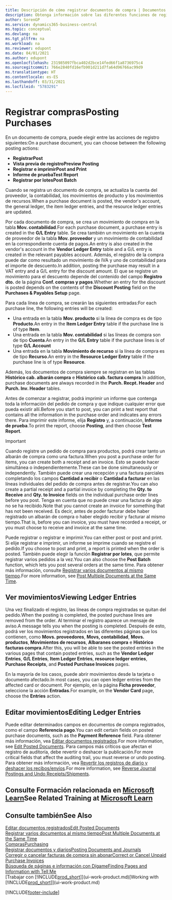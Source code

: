 ```yaml
---
title: Descripción de cómo registrar documentos de compra | Documentos de Microsoft
description: Obtenga información sobre las diferentes funciones de registro para registrar documentos de compra y cómo puede actualizar los documentos registrados.
author: SorenGP
ms.service: dynamics365-business-central
ms.topic: conceptual
ms.devlang: na
ms.tgt_pltfrm: na
ms.workload: na
ms.reviewer: edupont
ms.date: 04/01/2021
ms.author: edupont
ms.openlocfilehash: 231985097fbca402d2bce14fed66f1a8736975c4
ms.sourcegitcommit: 766e2840fd16efb901d211d7fa64d96766ac99d9
ms.translationtype: HT
ms.contentlocale: es-ES
ms.lasthandoff: 03/31/2021
ms.locfileid: "5783291"
---
```

# <a name="posting-purchases"></a><span data-ttu-id="65311-103">Registrar compras</span><span class="sxs-lookup"><span data-stu-id="65311-103">Posting Purchases</span></span>
<span data-ttu-id="65311-104">En un documento de compra, puede elegir entre las acciones de registro siguientes:</span><span class="sxs-lookup"><span data-stu-id="65311-104">On a purchase document, you can choose between the following posting actions:</span></span>

* <span data-ttu-id="65311-105">**Registrar**</span><span class="sxs-lookup"><span data-stu-id="65311-105">**Post**</span></span>
* <span data-ttu-id="65311-106">**Vista previa de registro**</span><span class="sxs-lookup"><span data-stu-id="65311-106">**Preview Posting**</span></span>
* <span data-ttu-id="65311-107">**Registrar e imprimir**</span><span class="sxs-lookup"><span data-stu-id="65311-107">**Post and Print**</span></span>
* <span data-ttu-id="65311-108">**Informe de prueba**</span><span class="sxs-lookup"><span data-stu-id="65311-108">**Test Report**</span></span>
* <span data-ttu-id="65311-109">**Registrar por lotes**</span><span class="sxs-lookup"><span data-stu-id="65311-109">**Post Batch**</span></span>

<span data-ttu-id="65311-110">Cuando se registra un documento de compra, se actualiza la cuenta del proveedor, la contabilidad, los movimientos de producto y los movimientos de recursos.</span><span class="sxs-lookup"><span data-stu-id="65311-110">When a purchase document is posted, the vendor's account, the general ledger, the item ledger entries, and the resource ledger entries  are updated.</span></span>

<span data-ttu-id="65311-111">Por cada documento de compra, se crea un movimiento de compra en la tabla **Mov. contabilidad**.</span><span class="sxs-lookup"><span data-stu-id="65311-111">For each purchase document, a purchase entry is created in the **G/L Entry** table.</span></span> <span data-ttu-id="65311-112">Se crea también un movimiento en la cuenta de proveedor de la tabla **Mov. proveedor** y un movimiento de contabilidad en la correspondiente cuenta de pagos.</span><span class="sxs-lookup"><span data-stu-id="65311-112">An entry is also created in the vendor's account in the **Vendor Ledger Entry** table and a G/L entry is created in the relevant payables account.</span></span> <span data-ttu-id="65311-113">Además, el registro de la compra puede dar como resultado un movimiento de IVA y uno de contabilidad para el importe de descuento.</span><span class="sxs-lookup"><span data-stu-id="65311-113">In addition, posting the purchase may result in a VAT entry and a G/L entry for the discount amount.</span></span> <span data-ttu-id="65311-114">El que se registre un movimiento para el descuento depende del contenido del campo **Registro dto.** de la página **Conf. compras y pagos**.</span><span class="sxs-lookup"><span data-stu-id="65311-114">Whether an entry for the discount is posted depends on the contents of the **Discount Posting** field on the **Purchases & Payables Setup** page.</span></span>

<span data-ttu-id="65311-115">Para cada línea de compra, se crearán las siguientes entradas:</span><span class="sxs-lookup"><span data-stu-id="65311-115">For each purchase line, the following entries will be created:</span></span>
- <span data-ttu-id="65311-116">Una entrada en la tabla **Mov. producto** si la línea de compra es de tipo **Producto**.</span><span class="sxs-lookup"><span data-stu-id="65311-116">An entry in the **Item Ledger Entry** table if the purchase line is of type **Item**.</span></span>
- <span data-ttu-id="65311-117">Una entrada en la tabla **Mov. contabilidad** si las líneas de compra son de tipo **Cuenta**.</span><span class="sxs-lookup"><span data-stu-id="65311-117">An entry in the **G/L Entry** table if the purchase lines is of type **G/L Account**</span></span>
- <span data-ttu-id="65311-118">Una entrada en la tabla **Movimiento de recurso** si la línea de compra es de tipo **Recurso**.</span><span class="sxs-lookup"><span data-stu-id="65311-118">An entry in the **Resource Ledger Entry** table if the purchase line is of type **Resource**.</span></span>

<span data-ttu-id="65311-119">Además, los documentos de compra siempre se registran en las tablas **Histórico cab. albarán compra** e **Histórico cab. factura compra**.</span><span class="sxs-lookup"><span data-stu-id="65311-119">In addition, purchase documents are always recorded in the **Purch. Recpt. Header** and **Purch. Inv. Header** tables.</span></span>

<span data-ttu-id="65311-120">Antes de comenzar a registrar, podrá imprimir un informe que contenga toda la información del pedido de compra y que indique cualquier error que pueda existir allí.</span><span class="sxs-lookup"><span data-stu-id="65311-120">Before you start to post, you can print a test report that contains all the information in the purchase order and indicates any errors there.</span></span> <span data-ttu-id="65311-121">Para imprimir este informe, elija **Registro** y, a continuación, **Informe de prueba**.</span><span class="sxs-lookup"><span data-stu-id="65311-121">To print the report, choose **Posting**, and then choose **Test Report**.</span></span>

> [!IMPORTANT]  
>   <span data-ttu-id="65311-122">Cuando registre un pedido de compra para productos, podrá crear tanto un albarán de compra como una factura.</span><span class="sxs-lookup"><span data-stu-id="65311-122">When you post a purchase order for items, you can create both a receipt and an invoice.</span></span> <span data-ttu-id="65311-123">Esto se puede hacer simultánea o independientemente.</span><span class="sxs-lookup"><span data-stu-id="65311-123">These can be done simultaneously or independently.</span></span> <span data-ttu-id="65311-124">También puede crear una recepción y una factura parciales completando los campos **Cantidad a recibir** o **Cantidad a facturar** en las líneas individuales del pedido de compra antes de registrar.</span><span class="sxs-lookup"><span data-stu-id="65311-124">You can also create a partial receipt and a partial invoice by completing the **Qty. to Receive** and **Qty. to Invoice** fields on the individual purchase order lines before you post.</span></span> <span data-ttu-id="65311-125">Tenga en cuenta que no puede crear una factura de algo no se ha recibido.</span><span class="sxs-lookup"><span data-stu-id="65311-125">Note that you cannot create an invoice for something that has not been received.</span></span> <span data-ttu-id="65311-126">Es decir, antes de poder facturar debe haber registrado un albarán de compra o haber elegido recibir y facturar al mismo tiempo.</span><span class="sxs-lookup"><span data-stu-id="65311-126">That is, before you can invoice, you must have recorded a receipt, or you must choose to receive and invoice at the same time.</span></span>

<span data-ttu-id="65311-127">Puede registrar o registrar e imprimir.</span><span class="sxs-lookup"><span data-stu-id="65311-127">You can either post or post and print.</span></span> <span data-ttu-id="65311-128">Si elije registrar e imprimir, un informe se imprime cuando se registre el pedido.</span><span class="sxs-lookup"><span data-stu-id="65311-128">If you choose to post and print, a report is printed when the order is posted.</span></span> <span data-ttu-id="65311-129">También puede elegir la función **Registrar por lotes**, que permite registrar varios pedidos a la vez.</span><span class="sxs-lookup"><span data-stu-id="65311-129">You can also choose the **Post Batch** function, which lets you post several orders at the same time.</span></span> <span data-ttu-id="65311-130">Para obtener más información, consulte [Registrar varios documentos al mismo tiempo](ui-batch-posting.md).</span><span class="sxs-lookup"><span data-stu-id="65311-130">For more information, see [Post Multiple Documents at the Same Time](ui-batch-posting.md).</span></span>

## <a name="viewing-ledger-entries"></a><span data-ttu-id="65311-131">Ver movimientos</span><span class="sxs-lookup"><span data-stu-id="65311-131">Viewing Ledger Entries</span></span>
<span data-ttu-id="65311-132">Una vez finalizado el registro, las líneas de compra registradas se quitan del pedido.</span><span class="sxs-lookup"><span data-stu-id="65311-132">When the posting is completed, the posted purchase lines are removed from the order.</span></span> <span data-ttu-id="65311-133">Al terminar el registro aparece un mensaje de aviso.</span><span class="sxs-lookup"><span data-stu-id="65311-133">A message tells you when the posting is completed.</span></span> <span data-ttu-id="65311-134">Después de esto, podrá ver los movimientos registrados en las diferentes páginas que los contienen, como **Movs. proveedores**, **Movs, contabilidad**, **Movs. productos**, **Movimientos de recursos**, **Albaranes compra** e **Histórico facturas compra**.</span><span class="sxs-lookup"><span data-stu-id="65311-134">After this, you will be able to see the posted entries in the various pages that contain posted entries, such as the **Vendor Ledger Entries**, **G/L Entries**, **Item Ledger Entries**, **resource ledger entries**, **Purchase Receipts**, and **Posted Purchase Invoices** pages.</span></span>

<span data-ttu-id="65311-135">En la mayoría de los casos, puede abrir movimientos desde la tarjeta o documento afectado.</span><span class="sxs-lookup"><span data-stu-id="65311-135">In most cases, you can open ledger entries from the affected card or document.</span></span> <span data-ttu-id="65311-136">Por ejemplo, en la página **Ficha proveedor**, seleccione la acción **Entradas**.</span><span class="sxs-lookup"><span data-stu-id="65311-136">For example, on the **Vendor Card** page, choose the **Entries** action.</span></span>

## <a name="editing-ledger-entries"></a><span data-ttu-id="65311-137">Editar movimientos</span><span class="sxs-lookup"><span data-stu-id="65311-137">Editing Ledger Entries</span></span>
<span data-ttu-id="65311-138">Puede editar determinados campos en documentos de compra registrados, como el campo **Referencia pago**.</span><span class="sxs-lookup"><span data-stu-id="65311-138">You can edit certain fields on posted purchase documents, such as the **Payment Reference** field.</span></span> <span data-ttu-id="65311-139">Para obtener más información, vea [Editar documentos registrados](across-edit-posted-document.md).</span><span class="sxs-lookup"><span data-stu-id="65311-139">For more information, see [Edit Posted Documents](across-edit-posted-document.md).</span></span> <span data-ttu-id="65311-140">Para campos más críticos que afectan el registro de auditoría, debe revertir o deshacer la publicación.</span><span class="sxs-lookup"><span data-stu-id="65311-140">For more critical fields that affect the auditing trail, you must reverse or undo posting.</span></span> <span data-ttu-id="65311-141">Para obtener más información, vea [Revertir los registros de diario y deshacer los recibos/envíos](finance-how-reverse-journal-posting.md).</span><span class="sxs-lookup"><span data-stu-id="65311-141">For more information, see [Reverse Journal Postings and Undo Receipts/Shipments](finance-how-reverse-journal-posting.md).</span></span>

## <a name="see-related-training-at-microsoft-learn"></a><span data-ttu-id="65311-142">Consulte Formación relacionada en [Microsoft Learn](/learn/modules/receive-invoice-dynamics-d365-business-central/index)</span><span class="sxs-lookup"><span data-stu-id="65311-142">See Related Training at [Microsoft Learn](/learn/modules/receive-invoice-dynamics-d365-business-central/index)</span></span>

## <a name="see-also"></a><span data-ttu-id="65311-143">Consulte también</span><span class="sxs-lookup"><span data-stu-id="65311-143">See Also</span></span>
[<span data-ttu-id="65311-144">Editar documentos registrados</span><span class="sxs-lookup"><span data-stu-id="65311-144">Edit Posted Documents</span></span>](across-edit-posted-document.md)  
[<span data-ttu-id="65311-145">Registrar varios documentos al mismo tiempo</span><span class="sxs-lookup"><span data-stu-id="65311-145">Post Multiple Documents at the Same Time</span></span>](ui-batch-posting.md)  
[<span data-ttu-id="65311-146">Compras</span><span class="sxs-lookup"><span data-stu-id="65311-146">Purchasing</span></span>](purchasing-manage-purchasing.md)  
[<span data-ttu-id="65311-147">Registrar documentos y diarios</span><span class="sxs-lookup"><span data-stu-id="65311-147">Posting Documents and Journals</span></span>](ui-post-documents-journals.md)  
[<span data-ttu-id="65311-148">Corregir o cancelar facturas de compra sin abonar</span><span class="sxs-lookup"><span data-stu-id="65311-148">Correct or Cancel Unpaid Purchase Invoices</span></span>](purchasing-how-correct-cancel-unpaid-purchase-invoices.md)  
[<span data-ttu-id="65311-149">Búsqueda de páginas e información con Dígame</span><span class="sxs-lookup"><span data-stu-id="65311-149">Finding Pages and Information with Tell Me</span></span>](ui-search.md)  
<span data-ttu-id="65311-150">[Trabajar con [!INCLUDE[prod_short](includes/prod_short.md)]](ui-work-product.md)</span><span class="sxs-lookup"><span data-stu-id="65311-150">[Working with [!INCLUDE[prod_short](includes/prod_short.md)]](ui-work-product.md)</span></span>


[!INCLUDE[footer-include](includes/footer-banner.md)]